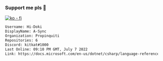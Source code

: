 ### Support me pls 🙏

[![ko - fi](https://ko-fi.com/img/githubbutton_sm.svg)](https://ko-fi.com/O5O4D6DP7)

  ```txt
  Username: Hi-Doki
  DisplayName: A-Sync
  Organization: Propinquiti
  Repositories: 6
  Discord: kitkat#1000
  Last Online: 09:10 PM GMT, July 7 2022
  Link: https://docs.microsoft.com/en-us/dotnet/csharp/language-reference/keywords/async
  ```       